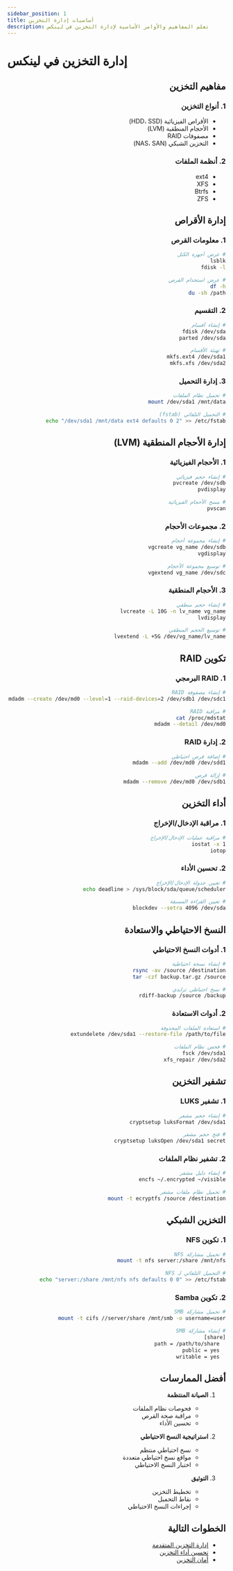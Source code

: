 ```yaml
---
sidebar_position: 1
title: أساسيات إدارة التخزين
description: تعلم المفاهيم والأوامر الأساسية لإدارة التخزين في لينكس
---
```


# إدارة التخزين في لينكس

<div dir="rtl">

## مفاهيم التخزين

### 1. أنواع التخزين
- الأقراص الفيزيائية (HDD، SSD)
- الأحجام المنطقية (LVM)
- مصفوفات RAID
- التخزين الشبكي (NAS، SAN)

### 2. أنظمة الملفات
- ext4
- XFS
- Btrfs
- ZFS

## إدارة الأقراص

### 1. معلومات القرص
```bash
# عرض أجهزة الكتل
lsblk
fdisk -l

# عرض استخدام القرص
df -h
du -sh /path
```

### 2. التقسيم
```bash
# إنشاء أقسام
fdisk /dev/sda
parted /dev/sda

# تهيئة الأقسام
mkfs.ext4 /dev/sda1
mkfs.xfs /dev/sda2
```

### 3. إدارة التحميل
```bash
# تحميل نظام الملفات
mount /dev/sda1 /mnt/data

# التحميل التلقائي (fstab)
echo "/dev/sda1 /mnt/data ext4 defaults 0 2" >> /etc/fstab
```

## إدارة الأحجام المنطقية (LVM)

### 1. الأحجام الفيزيائية
```bash
# إنشاء حجم فيزيائي
pvcreate /dev/sdb
pvdisplay

# مسح الأحجام الفيزيائية
pvscan
```

### 2. مجموعات الأحجام
```bash
# إنشاء مجموعة أحجام
vgcreate vg_name /dev/sdb
vgdisplay

# توسيع مجموعة الأحجام
vgextend vg_name /dev/sdc
```

### 3. الأحجام المنطقية
```bash
# إنشاء حجم منطقي
lvcreate -L 10G -n lv_name vg_name
lvdisplay

# توسيع الحجم المنطقي
lvextend -L +5G /dev/vg_name/lv_name
```

## تكوين RAID

### 1. RAID البرمجي
```bash
# إنشاء مصفوفة RAID
mdadm --create /dev/md0 --level=1 --raid-devices=2 /dev/sdb1 /dev/sdc1

# مراقبة RAID
cat /proc/mdstat
mdadm --detail /dev/md0
```

### 2. إدارة RAID
```bash
# إضافة قرص احتياطي
mdadm --add /dev/md0 /dev/sdd1

# إزالة قرص
mdadm --remove /dev/md0 /dev/sdb1
```

## أداء التخزين

### 1. مراقبة الإدخال/الإخراج
```bash
# مراقبة عمليات الإدخال/الإخراج
iostat -x 1
iotop
```

### 2. تحسين الأداء
```bash
# تعيين جدولة الإدخال/الإخراج
echo deadline > /sys/block/sda/queue/scheduler

# تعيين القراءة المسبقة
blockdev --setra 4096 /dev/sda
```

## النسخ الاحتياطي والاستعادة

### 1. أدوات النسخ الاحتياطي
```bash
# إنشاء نسخة احتياطية
rsync -av /source /destination
tar -czf backup.tar.gz /source

# نسخ احتياطي تزايدي
rdiff-backup /source /backup
```

### 2. أدوات الاستعادة
```bash
# استعادة الملفات المحذوفة
extundelete /dev/sda1 --restore-file /path/to/file

# فحص نظام الملفات
fsck /dev/sda1
xfs_repair /dev/sda2
```

## تشفير التخزين

### 1. تشفير LUKS
```bash
# إنشاء حجم مشفر
cryptsetup luksFormat /dev/sda1

# فتح حجم مشفر
cryptsetup luksOpen /dev/sda1 secret
```

### 2. تشفير نظام الملفات
```bash
# إنشاء دليل مشفر
encfs ~/.encrypted ~/visible

# تحميل نظام ملفات مشفر
mount -t ecryptfs /source /destination
```

## التخزين الشبكي

### 1. تكوين NFS
```bash
# تحميل مشاركة NFS
mount -t nfs server:/share /mnt/nfs

# التحميل التلقائي لـ NFS
echo "server:/share /mnt/nfs nfs defaults 0 0" >> /etc/fstab
```

### 2. تكوين Samba
```bash
# تحميل مشاركة SMB
mount -t cifs //server/share /mnt/smb -o username=user

# إنشاء مشاركة SMB
[share]
  path = /path/to/share
  public = yes
  writable = yes
```

## أفضل الممارسات

1. **الصيانة المنتظمة**
   - فحوصات نظام الملفات
   - مراقبة صحة القرص
   - تحسين الأداء

2. **استراتيجية النسخ الاحتياطي**
   - نسخ احتياطي منتظم
   - مواقع نسخ احتياطي متعددة
   - اختبار النسخ الاحتياطي

3. **التوثيق**
   - تخطيط التخزين
   - نقاط التحميل
   - إجراءات النسخ الاحتياطي

## الخطوات التالية

- [إدارة التخزين المتقدمة](/ar/storage/02-advanced-storage)
- [تحسين أداء التخزين](/ar/storage/03-storage-performance)
- [أمان التخزين](/ar/storage/04-storage-security)

</div>

